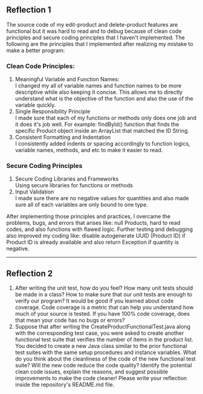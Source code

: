 <h2>Reflection 1</h2>

The source code of my edit-product and delete-product features are functional but it was hard to read and to debug because of clean code principles and secure coding principles that I haven't implemented. The following are the principles that I implemented after realizing my mistake to make a better program: 
<h3>Clean Code Principles:</h3>
<ol>
  <li>Meaningful Variable and Function Names:</li>
  I changed my all of variable names and function names to be more descriptive while also keeping it concise. This allows me to directly understand what is the objective of the function and also the use of the variable quickly.

  <li>Single Responsibility Principle</li>
  I made sure that each of my functions or methods only does one job and it does it's job well. For example: findById() function that finds the specific Product object inside an ArrayList that matched the ID String.

  <li>Consistent Formatting and Indentation</li>
  I consistently added indents or spacing accordingly to function logics, variable names, methods, and etc to make it easier to read.
</ol>
<h3>Secure Coding Principles</h3>
<ol>
  <li>Secure Coding Libraries and Frameworks</li>
  Using secure libraries for functions or methods
  <li>Input Validation</li>
  I made sure there are no negative values for quantities and also made sure all of each variables are only bound to one type.
</ol>
After implementing those principles and practices, I overcame the problems, bugs, and errors that arises like: null Products, hard to read codes, and also functions with flawed logic. Further testing and debugging also improved my coding like: disable autogenerate UUID (Product ID) if Product ID is already available and also return Exception if quantity is negative.

<hr>

<h2>Reflection 2</h2>
<ol>
<li> After writing the unit test, how do you feel? How many unit tests should be made in a class? How to make sure that our unit tests are enough to verify our program? It would be good if you learned about code coverage. Code coverage is a metric that can help you understand how much of your source is tested. If you have 100% code coverage, does that mean your code has no bugs or errors? </li>
<li> Suppose that after writing the CreateProductFunctionalTest.java along with the corresponding test case, you were asked to create another functional test suite that verifies the number of items in the product list. You decided to create a new Java class similar to the prior functional test suites with the same setup procedures and instance variables. 
What do you think about the cleanliness of the code of the new functional test suite? Will the new code reduce the code quality? Identify the potential clean code issues, explain the reasons, and suggest possible improvements to make the code cleaner! Please write your reflection inside the repository's README.md file. </li>
</ol>
